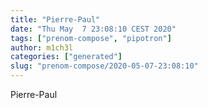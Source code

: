 ```yaml
---
title: "Pierre-Paul"
date: "Thu May  7 23:08:10 CEST 2020"
tags: ["prenom-compose", "pipotron"]
author: m1ch3l
categories: ["generated"]
slug: "prenom-compose/2020-05-07-23:08:10"
---
```


Pierre-Paul
